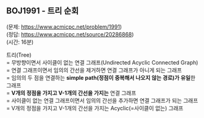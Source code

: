 ## BOJ1991 - 트리 순회  
(문제: https://www.acmicpc.net/problem/1991)  
(정답: https://www.acmicpc.net/source/20286868)  
(시간: 16분)  

트리(Tree)  
= 무방향이면서 사이클이 없는 연결 그래프(Undirected Acyclic Connected Graph)  
= 연결 그래프이면서 임의의 간선을 제거하면 연결 그래프가 아니게 되는 그래프  
= 임의의 두 점을 연결하는 **simple path(정점이 중복해서 나오지 않는 경로)가 유일**한 그래프  
= **V개의 정점을 가지고 V-1개의 간선을 가지는** 연결 그래프  
= 사이클이 없는 연결 그래프이면서 임의의 간선을 추가하면 연결 그래프가 되는 그래프  
= V개의 정점을 가지고 V-1개의 간선을 가지는 Acyclic(=사이클이 없는) 그래프  

